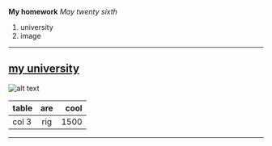 **My homework**
*May twenty sixth*
1. university
2. image
---
[my university](https://www.koreatech.ac.kr)
---
![alt text](https://img.naver.net/static/www/u/2013/0731/nmms_224940510.gif)

|table	| are | cool |
|-------|:---:| ----:|
|col 3  |rig  | 1500 |

---


